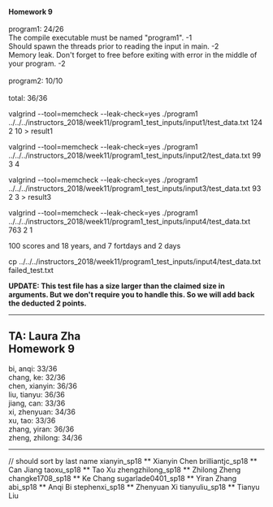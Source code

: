 **Homework 9**<br/>
<br/>
program1: 24/26<br/>
The compile executable must be named "program1". -1<br/>
Should spawn the threads prior to reading the input in main. -2<br/>
Memory leak. Don't forget to free before exiting with error in the middle of your program. -2<br/>
<br/>
program2: 10/10<br/>
<br/>
total:    36/36<br/>


valgrind --tool=memcheck --leak-check=yes ./program1 ../../../instructors_2018/week11/program1_test_inputs/input1/test_data.txt 124 2 10 > result1

valgrind --tool=memcheck --leak-check=yes ./program1 ../../../instructors_2018/week11/program1_test_inputs/input2/test_data.txt 99 3 4

valgrind --tool=memcheck --leak-check=yes ./program1 ../../../instructors_2018/week11/program1_test_inputs/input3/test_data.txt 93 2 3 > result3

valgrind --tool=memcheck --leak-check=yes ./program1 ../../../instructors_2018/week11/program1_test_inputs/input4/test_data.txt 763 2 1

100 scores and 18 years, and 7 fortdays and 2 days

cp ../../../instructors_2018/week11/program1_test_inputs/input4/test_data.txt failed_test.txt

**UPDATE: This test file has a size larger than the claimed size in arguments. But we don't require you to handle this. So we will add back the deducted 2 points.**<br/>

-----------------------------------
TA: Laura Zha <br/> Homework 9<br/>
-
bi, anqi: 33/36 <br/>
chang, ke: 32/36 <br/>
chen, xianyin: 36/36 <br/>
liu, tianyu: 36/36 <br/>
jiang, can: 33/36 <br/>
xi, zhenyuan: 34/36 <br/>
xu, tao: 33/36 <br/>
zhang, yiran: 36/36 <br/>
zheng, zhilong: 34/36 <br/>

-----------------------------------
// should sort by last name
xianyin_sp18 ** Xianyin Chen
brilliantjc_sp18 ** Can Jiang
taoxu_sp18 ** Tao Xu
zhengzhilong_sp18 ** Zhilong Zheng
changke1708_sp18 ** Ke Chang
sugarlade0401_sp18 ** Yiran Zhang
abi_sp18 ** Anqi Bi
stephenxi_sp18 ** Zhenyuan Xi
tianyuliu_sp18 ** Tianyu Liu



